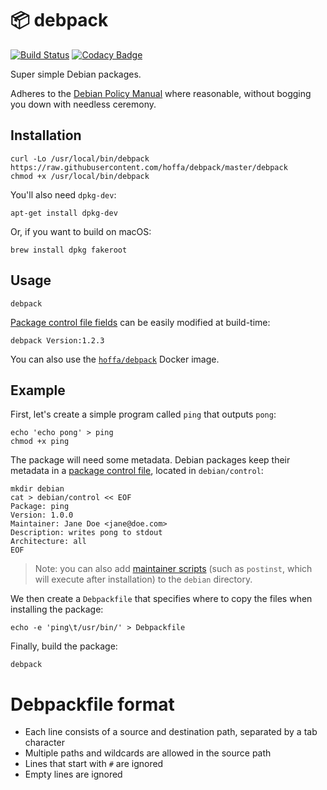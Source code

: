 # :package: debpack

[![Build Status](https://travis-ci.org/hoffa/debpack.svg?branch=master)](https://travis-ci.org/hoffa/debpack)
[![Codacy Badge](https://api.codacy.com/project/badge/Grade/8904076ca8ad4882a5a2052620a6dc2f)](https://app.codacy.com/app/hoffa/debpack?utm_source=github.com&utm_medium=referral&utm_content=hoffa/debpack&utm_campaign=Badge_Grade_Settings)

Super simple Debian packages.

Adheres to the [Debian Policy Manual](https://www.debian.org/doc/debian-policy/) where reasonable, without bogging you down with needless ceremony.

## Installation

```shell
curl -Lo /usr/local/bin/debpack https://raw.githubusercontent.com/hoffa/debpack/master/debpack
chmod +x /usr/local/bin/debpack
```

You'll also need `dpkg-dev`:

```shell
apt-get install dpkg-dev
```

Or, if you want to build on macOS:

```shell
brew install dpkg fakeroot
```

## Usage

```shell
debpack
```

[Package control file fields](https://www.debian.org/doc/debian-policy/ch-controlfields.html) can be easily modified at build-time:

```shell
debpack Version:1.2.3
```

You can also use the [`hoffa/debpack`](https://hub.docker.com/r/hoffa/debpack) Docker image.

## Example

First, let's create a simple program called `ping` that outputs `pong`:

```shell
echo 'echo pong' > ping
chmod +x ping
```

The package will need some metadata. Debian packages keep their metadata in a [package control file](https://www.debian.org/doc/debian-policy/ch-controlfields.html#binary-package-control-files-debian-control), located in `debian/control`:

```shell
mkdir debian
cat > debian/control << EOF
Package: ping
Version: 1.0.0
Maintainer: Jane Doe <jane@doe.com>
Description: writes pong to stdout
Architecture: all
EOF
```

> Note: you can also add [maintainer scripts](https://www.debian.org/doc/debian-policy/ch-maintainerscripts.html) (such as `postinst`, which will execute after installation) to the `debian` directory.

We then create a `Debpackfile` that specifies where to copy the files when installing the package:

```shell
echo -e 'ping\t/usr/bin/' > Debpackfile
```

Finally, build the package:

```shell
debpack
```

# Debpackfile format

- Each line consists of a source and destination path, separated by a tab character
- Multiple paths and wildcards are allowed in the source path
- Lines that start with `#` are ignored
- Empty lines are ignored
